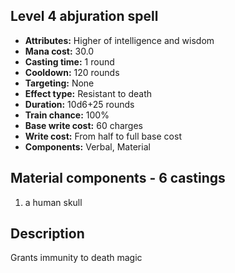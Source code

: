 ## Level 4 abjuration spell
- **Attributes:** Higher of intelligence and wisdom
- **Mana cost:** 30.0
- **Casting time:** 1 round
- **Cooldown:** 120 rounds
- **Targeting:** None
- **Effect type:** Resistant to death
- **Duration:** 10d6+25 rounds
- **Train chance:** 100%
- **Base write cost:** 60 charges
- **Write cost:** From half to full base cost
- **Components:** Verbal, Material
## Material components - 6 castings
1. a human skull
## Description
Grants immunity to death magic

